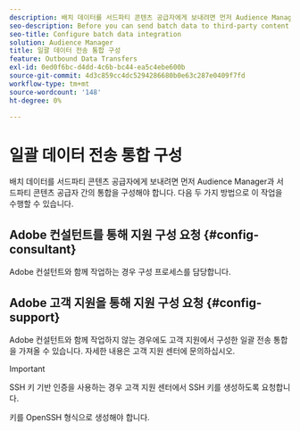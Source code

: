 ```yaml
---
description: 배치 데이터를 서드파티 콘텐츠 공급자에게 보내려면 먼저 Audience Manager과 서드파티 콘텐츠 공급자 간의 통합을 구성해야 합니다.
seo-description: Before you can send batch data to third-party content providers, you need to configure the integration between Audience Manager and the third-party content provider.
seo-title: Configure batch data integration
solution: Audience Manager
title: 일괄 데이터 전송 통합 구성
feature: Outbound Data Transfers
exl-id: 0ed0f6bc-d4dd-4c6b-bc44-ea5c4ebe600b
source-git-commit: 4d3c859cc4dc5294286680b0e63c287e0409f7fd
workflow-type: tm+mt
source-wordcount: '148'
ht-degree: 0%

---
```


# 일괄 데이터 전송 통합 구성

배치 데이터를 서드파티 콘텐츠 공급자에게 보내려면 먼저 Audience Manager과 서드파티 콘텐츠 공급자 간의 통합을 구성해야 합니다. 다음 두 가지 방법으로 이 작업을 수행할 수 있습니다.

## Adobe 컨설턴트를 통해 지원 구성 요청 {#config-consultant}

Adobe 컨설턴트와 함께 작업하는 경우 구성 프로세스를 담당합니다.

## Adobe 고객 지원을 통해 지원 구성 요청 {#config-support}

Adobe 컨설턴트와 함께 작업하지 않는 경우에도 고객 지원에서 구성한 일괄 전송 통합을 가져올 수 있습니다. 자세한 내용은 고객 지원 센터에 문의하십시오.

>[!IMPORTANT]
>
>SSH 키 기반 인증을 사용하는 경우 고객 지원 센터에서 SSH 키를 생성하도록 요청합니다.
>
> 키를 OpenSSH 형식으로 생성해야 합니다.
